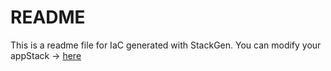 # README
This is a readme file for IaC generated with StackGen.
You can modify your appStack -> [here](http://main.dev.stackgen.com/appstacks/8192bccf-84b9-4b5b-a23c-1176c2c4dfae)

